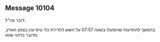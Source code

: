 ## Message 10104

דובר צה"ל:

בהמשך להתרעות שהופעלו בשעה 07:57 על חשש לחדירת כלי טיס עוין בצפון הארץ, מדובר בזיהוי שווא.

